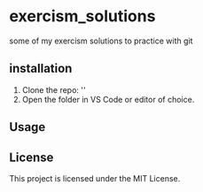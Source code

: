 # exercism_solutions
some of my exercism solutions to practice with git
## installation
1. Clone the repo:
   ''
2. Open the folder in VS Code or editor of choice.
## Usage

## License
This project is licensed under the MIT License.
